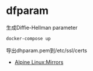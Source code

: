 # dfparam
生成Diffie-Hellman parameter

~~~bash
docker-compose up
~~~
导出dhparam.pem到/etc/ssl/certs

+ [Alpine Linux:Mirrors](https://wiki.alpinelinux.org/wiki/Alpine_Linux:Mirrors "Alpine Linux:Mirrors")
